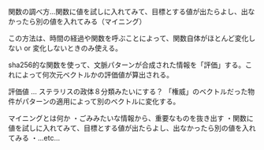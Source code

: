 関数の調べ方...関数に値を試しに入れてみて、目標とする値が出たらよし、出なかったら別の値を入れてみる（マイニング）

この方法は、時間の経過や関数を呼ぶことによって、関数自体がほとんど変化しない or 変化しないときのみ使える。

sha256的な関数を使って、文脈パターンが合成された情報を「評価」する。これによって何次元ベクトルかの評価値が算出される。

評価値 ... ステラリスの政体８分類みたいにする？
「権威」のベクトルだった物件がパターンの適用によって別のベクトルに変化する。

マイニングとは何か
・ごみみたいな情報から、重要なものを抜き出す
・関数に値を試しに入れてみて、目標とする値が出たらよし、出なかったら別の値を入れてみる
・...etc...
